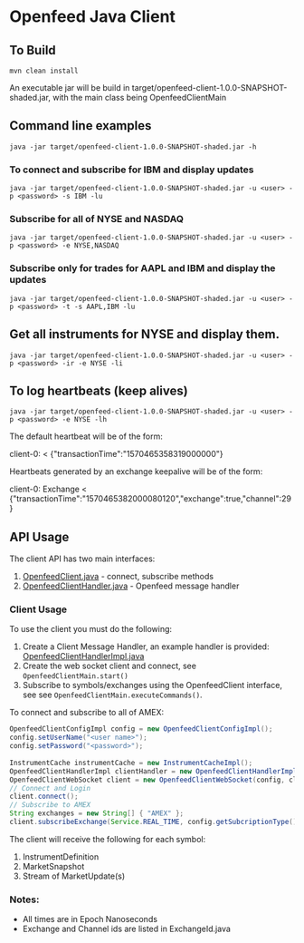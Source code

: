 
# Openfeed Java Client

## To Build

	mvn clean install

An executable jar will be build in target/openfeed-client-1.0.0-SNAPSHOT-shaded.jar, with the main class being OpenfeedClientMain

## Command line examples

```
java -jar target/openfeed-client-1.0.0-SNAPSHOT-shaded.jar -h
```

### To connect and subscribe for IBM and display updates

```shell
java -jar target/openfeed-client-1.0.0-SNAPSHOT-shaded.jar -u <user> -p <password> -s IBM -lu
```

### Subscribe for all of NYSE and NASDAQ

```shell
java -jar target/openfeed-client-1.0.0-SNAPSHOT-shaded.jar -u <user> -p <password> -e NYSE,NASDAQ
```

### Subscribe only for trades for AAPL and IBM and display the updates

```shell
java -jar target/openfeed-client-1.0.0-SNAPSHOT-shaded.jar -u <user> -p <password> -t -s AAPL,IBM -lu
```  

## Get all instruments for NYSE and display them.

```shell
java -jar target/openfeed-client-1.0.0-SNAPSHOT-shaded.jar -u <user> -p <password> -ir -e NYSE -li
```

## To log heartbeats (keep alives)

```shell
java -jar target/openfeed-client-1.0.0-SNAPSHOT-shaded.jar -u <user> -p <password> -e NYSE -lh
```

  The default heartbeat will be of the form:
  
  client-0:  < {"transactionTime":"1570465358319000000"}
  
  Heartbeats generated by an exchange keepalive will be of the form:
  
   client-0: Exchange < {"transactionTime":"1570465382000080120","exchange":true,"channel":29}
  
  
## API Usage

The client API has two main interfaces:
 	
1.  [OpenfeedClient.java](src\main\java\org\openfeed\client\OpenfeedClient.java)        - connect, subscribe methods
2.	[OpenfeedClientHandler.java](src\main\java\org\openfeed\client\OpenfeedClientHandler.java)  - Openfeed message handler

### Client Usage

To use the client you must do the following:
	
1. Create a Client Message Handler, an example handler is provided: [OpenfeedClientHandlerImpl.java](src\main\java\org\openfeed\client\OpenfeedClientHandlerImpl.java)
2. Create the web socket client and connect, see `OpenfeedClientMain.start()`
3. Subscribe to symbols/exchanges using the OpenfeedClient interface, see see `OpenfeedClientMain.executeCommands()`.
	
To connect and subscribe to all of AMEX:

```java
OpenfeedClientConfigImpl config = new OpenfeedClientConfigImpl();
config.setUserName("<user name>");
config.setPassword("<password>");
        
InstrumentCache instrumentCache = new InstrumentCacheImpl();
OpenfeedClientHandlerImpl clientHandler = new OpenfeedClientHandlerImpl(config, instrumentCache);
OpenfeedClientWebSocket client = new OpenfeedClientWebSocket(config, clientHandler);
// Connect and Login
client.connect();
// Subscribe to AMEX
String exchanges = new String[] { "AMEX" };
client.subscribeExchange(Service.REAL_TIME, config.getSubcriptionType(), exchanges);
```

The client will receive the following for each symbol:
	 
1. InstrumentDefinition
2. MarketSnapshot
3. Stream of MarketUpdate(s)
	 
### Notes:

* All times are in Epoch Nanoseconds 	
* Exchange and Channel ids are listed in ExchangeId.java
